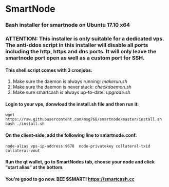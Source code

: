 # SmartNode
### Bash installer for smartnode on Ubuntu 17.10 x64
### ATTENTION: This installer is only suitable for a dedicated vps. The anti-ddos script in this installer will disable all ports including the http, https and dns ports. It will only leave the smartnode port open as well as a custom port for SSH.

#### This shell script comes with 3 cronjobs: 
1. Make sure the daemon is always running: *makerun.sh*
2. Make sure the daemon is never stuck: *checkdaemon.sh*
3. Make sure smartcash is always up-to-date: *upgrade.sh*

#### Login to your vps, donwload the install.sh file and then run it:
```
wget https://raw.githubusercontent.com/msg768/smartnode/master/install.sh
bash ./install.sh
```

#### On the client-side, add the following line to smartnode.conf:
```
node-alias vps-ip-address:9678	node-privatekey collateral-txid collateral-vout
```

#### Run the qt wallet, go to SmartNodes tab, choose your node and click "start alias" at the bottom.

#### You're good to go now. BEE $SMART! https://smartcash.cc
